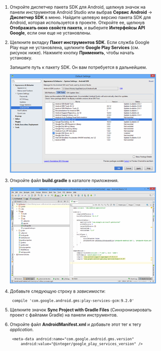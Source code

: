 1. Откройте диспетчер пакета SDK для Android, щелкнув значок на панели инструментов Android Studio или выбрав **Сервис** **Android** -> **Диспетчер SDK** в меню. Найдите целевую версию пакета SDK для Android, которая используется в проекте. Откройте ее, щелкнув **Отображать окно свойств пакета**, и выберите **Интерфейсы API Google**, если они еще не установлены.

2. Щелкните вкладку **Пакет инструментов SDK**. Если служба Google Play еще не установлена, щелкните **Google Play Services** (см. рисунок ниже). Нажмите кнопку **Применить**, чтобы начать установку.
 
	Запишите путь к пакету SDK. Он вам потребуется в дальнейшем.

   	![](./media/notification-hubs-android-studio-add-google-play-services/notification-hubs-android-studio-sdk-manager.png)


3. Откройте файл **build.gradle** в каталоге приложения.

	![](./media/notification-hubs-android-studio-add-google-play-services/notification-hubs-android-studio-add-google-play-dependency.png)

4. Добавьте следующую строку в *зависимости*:

   		compile 'com.google.android.gms:play-services-gcm:9.2.0'

5. Щелкните значок **Sync Project with Gradle Files** (Синхронизировать проект с файлами Gradle) на панели инструментов.

6. Откройте файл **AndroidManifest.xml** и добавьте этот тег к тегу *application*.

        <meta-data android:name="com.google.android.gms.version"
            android:value="@integer/google_play_services_version" />
 

<!---HONumber=AcomDC_0706_2016-->